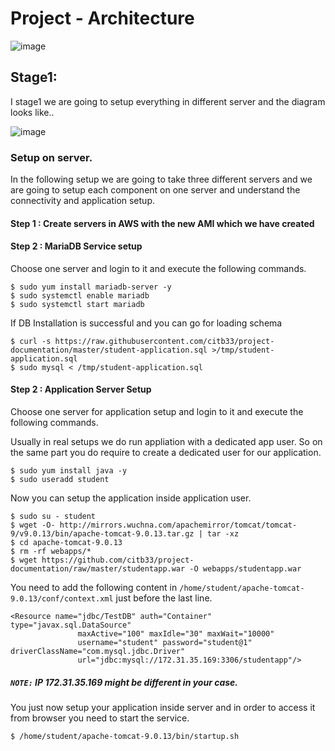 # Project - Architecture

![image](https://user-images.githubusercontent.com/29029753/48682558-d094c080-ebce-11e8-8cab-25f5d485599f.png)

## Stage1:

I stage1 we are going to setup everything in different server and the diagram looks like..

![image](https://user-images.githubusercontent.com/29029753/48682545-be1a8700-ebce-11e8-8c5b-106978915d23.png)


### Setup on server.

In the following setup we are going to take three different servers and we are going to setup each component on one server and understand the connectivity and application setup.

#### Step 1 : Create servers in AWS with the new AMI which we have created
#### Step 2 : MariaDB Service setup

Choose one server and login to it and execute the following commands.

```
$ sudo yum install mariadb-server -y
$ sudo systemctl enable mariadb
$ sudo systemctl start mariadb
```

If DB Installation is successful and you can go for loading schema

```
$ curl -s https://raw.githubusercontent.com/citb33/project-documentation/master/student-application.sql >/tmp/student-application.sql
$ sudo mysql < /tmp/student-application.sql
```

#### Step 2 : Application Server Setup

Choose one server for application setup and login to it and execute the following commands.

Usually in real setups we do run appliation with a dedicated app user. So on the same part you do require to create a dedicated user for our application.

```
$ sudo yum install java -y
$ sudo useradd student
```

Now you can setup the application inside application user. 
```
$ sudo su - student
$ wget -O- http://mirrors.wuchna.com/apachemirror/tomcat/tomcat-9/v9.0.13/bin/apache-tomcat-9.0.13.tar.gz | tar -xz
$ cd apache-tomcat-9.0.13
$ rm -rf webapps/*
$ wget https://github.com/citb33/project-documentation/raw/master/studentapp.war -O webapps/studentapp.war
```

You need to add the following content in `/home/student/apache-tomcat-9.0.13/conf/context.xml` just before the last line.

```
<Resource name="jdbc/TestDB" auth="Container" type="javax.sql.DataSource"
               maxActive="100" maxIdle="30" maxWait="10000"
               username="student" password="student@1" driverClassName="com.mysql.jdbc.Driver"
               url="jdbc:mysql://172.31.35.169:3306/studentapp"/>
```

##### `NOTE:` IP 172.31.35.169 might be different in your case.

You just now setup your application inside server and in order to access it from browser you need to start the service.

```
$ /home/student/apache-tomcat-9.0.13/bin/startup.sh
```



